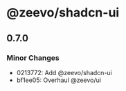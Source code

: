 # @zeevo/shadcn-ui

## 0.7.0

### Minor Changes

- 0213772: Add @zeevo/shadcn-ui
- bf1ee05: Overhaul @zeevo/ui
